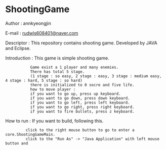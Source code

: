 # ShootingGame

Author : annkyeongjin 

E-mail : rudwls608401@naver.com

Descriptor : This repository contains shooting game. Developed by JAVA and Eclipse.

Introduction : This game is simple shooting game. 

               Game exist a 1 player and many enemies.
               There has total 5 stage. 
               (1 stage : so easy, 2 stage : easy, 3 stage : medium easy, 4 stage : hard, 5 stage : so hard) 
               there is initialized to 0 socre and five life.
               how to move player : 
               if you want to go up, press up keyboard.
               if you want to go down, press down keyboard.
               if you want to go left, press left keyboard.
               if you want to go right, press right keyboard.
               if you want to fire bullets, press z keyboard.
               
How to run : If you want to build, following this.

             click to the right mouse button to go to enter a core.ShootingGameMain.
             click to the "Run As" -> "Java Application" with left mouse button and  
